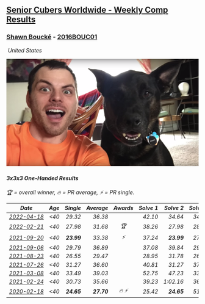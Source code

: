 <style>table {white-space: nowrap;}</style>
<link rel="stylesheet" type="text/css" href="/scw-comp/css/flags.css" />

## [Senior Cubers Worldwide - Weekly Comp Results](/scw-comp/results/)
### [Shawn Boucké](README.md) - [2016BOUC01](https://www.worldcubeassociation.org/persons/2016BOUC01?event=333oh)

<i class="flag flag-US" />&nbsp;United States

![Shawn Boucké](1471010375.png)

#### 3x3x3 One-Handed Results

<span style="white-space: nowrap;">🏆 = overall winner</span>, <span style="white-space: nowrap;">🔥 = PR average</span>, <span style="white-space: nowrap;">⚡ = PR single</span>.

| Date | Age | Single | Average | Awards | Solve 1 | Solve 2 | Solve 3 | Solve 4 | Solve 5 | Video |
| :--: | :--: | --: | --: | :--: | --: | --: | --: | --: | --: | :-- |
| [2022-04-18](../../results/2022-04-18/333oh.md) | <40 | 29.32 | 36.38 |  | 42.10 | 34.64 | 34.29 | 40.22 | 29.32 | [Desktop](https://www.facebook.com/events/558832345492635/permalink/562742508434952) / [Mobile](https://m.facebook.com/events/558832345492635?view=permalink&id=562742508434952) |
| [2022-02-21](../../results/2022-02-21/333oh.md) | <40 | 27.98 | 31.68 | 🏆 | 38.26 | 27.98 | 28.46 | 33.25 | 33.33 | [Desktop](https://www.facebook.com/events/509549287201075/permalink/511209137035090) / [Mobile](https://m.facebook.com/events/509549287201075?view=permalink&id=511209137035090) |
| [2021-09-20](../../results/2021-09-20/333oh.md) | <40 | **23.99** | 33.38 | ⚡ | 37.24 | **23.99** | 27.81 | 43.50 | 35.08 | [Desktop](https://www.facebook.com/events/836337370416586/permalink/839297493453907) / [Mobile](https://m.facebook.com/events/836337370416586?view=permalink&id=839297493453907) |
| [2021-09-06](../../results/2021-09-06/333oh.md) | <40 | 29.79 | 36.89 |  | 37.08 | 39.84 | 29.79 | 33.76 | DNF | [Desktop](https://www.facebook.com/events/208105634636421/permalink/208752121238439) / [Mobile](https://m.facebook.com/events/208105634636421?view=permalink&id=208752121238439) |
| [2021-08-23](../../results/2021-08-23/333oh.md) | <40 | 26.55 | 29.47 |  | 28.95 | 31.78 | 26.55 | 27.67 | 36.16 | [Desktop](https://www.facebook.com/events/992549044856331/permalink/1001745673936668) / [Mobile](https://m.facebook.com/events/992549044856331?view=permalink&id=1001745673936668) |
| [2021-07-26](../../results/2021-07-26/333oh.md) | <40 | 31.27 | 36.60 |  | 40.81 | 31.27 | 37.27 | 34.30 | 38.24 | [Desktop](https://www.facebook.com/events/345405150546336/permalink/347196520367199) / [Mobile](https://m.facebook.com/events/345405150546336?view=permalink&id=347196520367199) |
| [2021-03-08](../../results/2021-03-08/333oh.md) | <40 | 33.49 | 39.03 |  | 52.75 | 47.23 | 33.96 | 35.91 | 33.49 | [Desktop](https://www.facebook.com/events/286026952942446/permalink/288712906007184) / [Mobile](https://m.facebook.com/events/286026952942446?view=permalink&id=288712906007184) |
| [2021-02-24](../../results/2021-02-24/333oh.md) | <40 | 30.73 | 35.66 |  | 39.23 | 1:02.16 | 36.89 | 30.73 | 30.87 | [Desktop](https://www.facebook.com/events/256148192722702/permalink/257856055885249) / [Mobile](https://m.facebook.com/events/256148192722702?view=permalink&id=257856055885249) |
| [2020-02-18](../../results/2020-02-18/333oh.md) | <40 | **24.65** | **27.70** | 🔥 ⚡ | 25.42 | **24.65** | 51.36 | 29.41 | 28.28 | [Desktop](https://www.facebook.com/events/1618332754973681/permalink/1621909717949318) / [Mobile](https://m.facebook.com/events/1618332754973681?view=permalink&id=1621909717949318) |


<!-- Global site tag (gtag.js) - Google Analytics -->
<script async src="https://www.googletagmanager.com/gtag/js?id=UA-86348435-3"></script>
<script>window.dataLayer = window.dataLayer || []; function gtag() {dataLayer.push(arguments);} gtag('js', new Date()); gtag('config', 'UA-86348435-3');</script>
